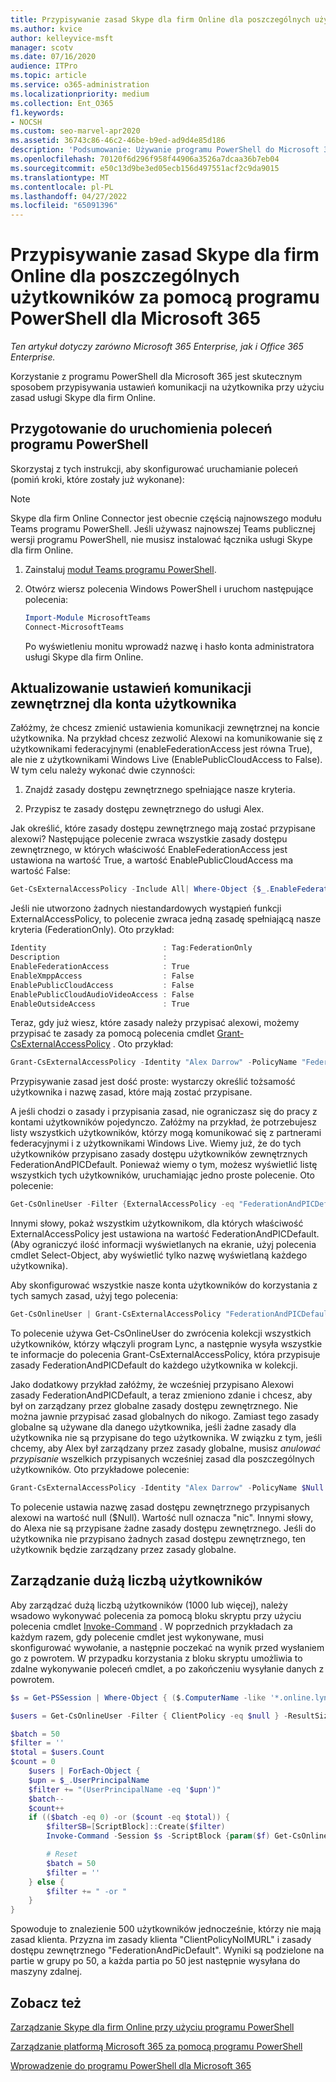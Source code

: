 ```yaml
---
title: Przypisywanie zasad Skype dla firm Online dla poszczególnych użytkowników za pomocą programu PowerShell dla Microsoft 365
ms.author: kvice
author: kelleyvice-msft
manager: scotv
ms.date: 07/16/2020
audience: ITPro
ms.topic: article
ms.service: o365-administration
ms.localizationpriority: medium
ms.collection: Ent_O365
f1.keywords:
- NOCSH
ms.custom: seo-marvel-apr2020
ms.assetid: 36743c86-46c2-46be-b9ed-ad9d4e85d186
description: 'Podsumowanie: Używanie programu PowerShell do Microsoft 365 w celu przypisania ustawień komunikacji między użytkownikami przy użyciu zasad usługi Skype dla firm Online.'
ms.openlocfilehash: 70120f6d296f958f44906a3526a7dcaa36b7eb04
ms.sourcegitcommit: e50c13d9be3ed05ecb156d497551acf2c9da9015
ms.translationtype: MT
ms.contentlocale: pl-PL
ms.lasthandoff: 04/27/2022
ms.locfileid: "65091396"
---
```

# <a name="assign-per-user-skype-for-business-online-policies-with-powershell-for-microsoft-365"></a>Przypisywanie zasad Skype dla firm Online dla poszczególnych użytkowników za pomocą programu PowerShell dla Microsoft 365

*Ten artykuł dotyczy zarówno Microsoft 365 Enterprise, jak i Office 365 Enterprise.*

Korzystanie z programu PowerShell dla Microsoft 365 jest skutecznym sposobem przypisywania ustawień komunikacji na użytkownika przy użyciu zasad usługi Skype dla firm Online.
  
## <a name="prepare-to-run-the-powershell-commands"></a>Przygotowanie do uruchomienia poleceń programu PowerShell

Skorzystaj z tych instrukcji, aby skonfigurować uruchamianie poleceń (pomiń kroki, które zostały już wykonane):
  
  > [!Note]
   > Skype dla firm Online Connector jest obecnie częścią najnowszego modułu Teams programu PowerShell. Jeśli używasz najnowszej Teams publicznej wersji programu PowerShell, nie musisz instalować łącznika usługi Skype dla firm Online.

1. Zainstaluj [moduł Teams programu PowerShell](/microsoftteams/teams-powershell-install).
    
2. Otwórz wiersz polecenia Windows PowerShell i uruchom następujące polecenia: 
    
   ```powershell
   Import-Module MicrosoftTeams
   Connect-MicrosoftTeams
   ```

   Po wyświetleniu monitu wprowadź nazwę i hasło konta administratora usługi Skype dla firm Online.
    
## <a name="updating-external-communication-settings-for-a-user-account"></a>Aktualizowanie ustawień komunikacji zewnętrznej dla konta użytkownika

Załóżmy, że chcesz zmienić ustawienia komunikacji zewnętrznej na koncie użytkownika. Na przykład chcesz zezwolić Alexowi na komunikowanie się z użytkownikami federacyjnymi (enableFederationAccess jest równa True), ale nie z użytkownikami Windows Live (EnablePublicCloudAccess to False). W tym celu należy wykonać dwie czynności:
  
1. Znajdź zasady dostępu zewnętrznego spełniające nasze kryteria.
    
2. Przypisz te zasady dostępu zewnętrznego do usługi Alex.
    
Jak określić, które zasady dostępu zewnętrznego mają zostać przypisane alexowi? Następujące polecenie zwraca wszystkie zasady dostępu zewnętrznego, w których właściwość EnableFederationAccess jest ustawiona na wartość True, a wartość EnablePublicCloudAccess ma wartość False:
  
```powershell
Get-CsExternalAccessPolicy -Include All| Where-Object {$_.EnableFederationAccess -eq $True -and $_.EnablePublicCloudAccess -eq $False}
```

Jeśli nie utworzono żadnych niestandardowych wystąpień funkcji ExternalAccessPolicy, to polecenie zwraca jedną zasadę spełniającą nasze kryteria (FederationOnly). Oto przykład:
  
```powershell
Identity                          : Tag:FederationOnly
Description                       :
EnableFederationAccess            : True
EnableXmppAccess                  : False
EnablePublicCloudAccess           : False
EnablePublicCloudAudioVideoAccess : False
EnableOutsideAccess               : True
```

Teraz, gdy już wiesz, które zasady należy przypisać alexowi, możemy przypisać te zasady za pomocą polecenia cmdlet [Grant-CsExternalAccessPolicy](/powershell/module/skype/Get-CsExternalAccessPolicy) . Oto przykład:
  
```powershell
Grant-CsExternalAccessPolicy -Identity "Alex Darrow" -PolicyName "FederationOnly"
```

Przypisywanie zasad jest dość proste: wystarczy określić tożsamość użytkownika i nazwę zasad, które mają zostać przypisane. 
  
A jeśli chodzi o zasady i przypisania zasad, nie ograniczasz się do pracy z kontami użytkowników pojedynczo. Załóżmy na przykład, że potrzebujesz listy wszystkich użytkowników, którzy mogą komunikować się z partnerami federacyjnymi i z użytkownikami Windows Live. Wiemy już, że do tych użytkowników przypisano zasady dostępu użytkowników zewnętrznych FederationAndPICDefault. Ponieważ wiemy o tym, możesz wyświetlić listę wszystkich tych użytkowników, uruchamiając jedno proste polecenie. Oto polecenie:
  
```powershell
Get-CsOnlineUser -Filter {ExternalAccessPolicy -eq "FederationAndPICDefault"} | Select-Object DisplayName
```

Innymi słowy, pokaż wszystkim użytkownikom, dla których właściwość ExternalAccessPolicy jest ustawiona na wartość FederationAndPICDefault. (Aby ograniczyć ilość informacji wyświetlanych na ekranie, użyj polecenia cmdlet Select-Object, aby wyświetlić tylko nazwę wyświetlaną każdego użytkownika). 
  
Aby skonfigurować wszystkie nasze konta użytkowników do korzystania z tych samych zasad, użyj tego polecenia:
  
```powershell
Get-CsOnlineUser | Grant-CsExternalAccessPolicy "FederationAndPICDefault"
```

To polecenie używa Get-CsOnlineUser do zwrócenia kolekcji wszystkich użytkowników, którzy włączyli program Lync, a następnie wysyła wszystkie te informacje do polecenia Grant-CsExternalAccessPolicy, która przypisuje zasady FederationAndPICDefault do każdego użytkownika w kolekcji.
  
Jako dodatkowy przykład załóżmy, że wcześniej przypisano Alexowi zasady FederationAndPICDefault, a teraz zmieniono zdanie i chcesz, aby był on zarządzany przez globalne zasady dostępu zewnętrznego. Nie można jawnie przypisać zasad globalnych do nikogo. Zamiast tego zasady globalne są używane dla danego użytkownika, jeśli żadne zasady dla użytkownika nie są przypisane do tego użytkownika. W związku z tym, jeśli chcemy, aby Alex był zarządzany przez zasady globalne, musisz  *anulować przypisanie*  wszelkich przypisanych wcześniej zasad dla poszczególnych użytkowników. Oto przykładowe polecenie:
  
```powershell
Grant-CsExternalAccessPolicy -Identity "Alex Darrow" -PolicyName $Null
```

To polecenie ustawia nazwę zasad dostępu zewnętrznego przypisanych alexowi na wartość null ($Null). Wartość null oznacza "nic". Innymi słowy, do Alexa nie są przypisane żadne zasady dostępu zewnętrznego. Jeśli do użytkownika nie przypisano żadnych zasad dostępu zewnętrznego, ten użytkownik będzie zarządzany przez zasady globalne.

## <a name="managing-large-numbers-of-users"></a>Zarządzanie dużą liczbą użytkowników

Aby zarządzać dużą liczbą użytkowników (1000 lub więcej), należy wsadowo wykonywać polecenia za pomocą bloku skryptu przy użyciu polecenia cmdlet [Invoke-Command](/powershell/module/microsoft.powershell.core/invoke-command) .  W poprzednich przykładach za każdym razem, gdy polecenie cmdlet jest wykonywane, musi skonfigurować wywołanie, a następnie poczekać na wynik przed wysłaniem go z powrotem.  W przypadku korzystania z bloku skryptu umożliwia to zdalne wykonywanie poleceń cmdlet, a po zakończeniu wysyłanie danych z powrotem.

```powershell
$s = Get-PSSession | Where-Object { ($.ComputerName -like '*.online.lync.com' -or $.Computername -eq 'api.interfaces.records.teams.microsoft.com') -and $.State -eq 'Opened' -and $.Availability -eq 'Available' }

$users = Get-CsOnlineUser -Filter { ClientPolicy -eq $null } -ResultSize 500

$batch = 50
$filter = ''
$total = $users.Count
$count = 0
    $users | ForEach-Object {
    $upn = $_.UserPrincipalName
    $filter += "(UserPrincipalName -eq '$upn')"
    $batch--
    $count++
    if (($batch -eq 0) -or ($count -eq $total)) {
        $filterSB=[ScriptBlock]::Create($filter)
        Invoke-Command -Session $s -ScriptBlock {param($f) Get-CsOnlineUser -filter $f | Grant-CsClientPolicy -PolicyName "ClientPolicyNoIMURL" -Passthru | Grant-CsExternalAccessPolicy -PolicyName "FederationAndPICDefault"} -ArgumentList $filterSB

        # Reset
        $batch = 50
        $filter = ''
    } else {
        $filter += " -or "
    }
}
```

Spowoduje to znalezienie 500 użytkowników jednocześnie, którzy nie mają zasad klienta. Przyzna im zasady klienta "ClientPolicyNoIMURL" i zasady dostępu zewnętrznego "FederationAndPicDefault". Wyniki są podzielone na partie w grupy po 50, a każda partia po 50 jest następnie wysyłana do maszyny zdalnej.
  
## <a name="see-also"></a>Zobacz też

[Zarządzanie Skype dla firm Online przy użyciu programu PowerShell](manage-skype-for-business-online-with-microsoft-365-powershell.md)
  
[Zarządzanie platformą Microsoft 365 za pomocą programu PowerShell](manage-microsoft-365-with-microsoft-365-powershell.md)
  
[Wprowadzenie do programu PowerShell dla Microsoft 365](getting-started-with-microsoft-365-powershell.md)
